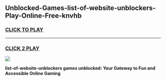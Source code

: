 
## Unblocked-Games-list-of-website-unblockers-Play-Online-Free-knvhb
<h3>
<a href="https://premium76.site?title=list-of-website-unblockers&ref=26A">CLICK TO PLAY</a></h3>
<hr>

<h3>
<a href="https://premium76.site?title=list-of-website-unblockers&ref=26A">CLICK 2 PLAY</a>
  
</h3>

<a href="https://premium76.site?title=list-of-website-unblockers&ref=26A"><img src="https://clearcache.store/games.png"></a>


**list-of-website-unblockers games unblocked: Your Gateway to Fun and Accessible Online Gaming**
